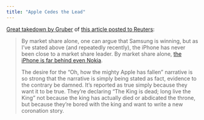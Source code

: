 ```yaml
---
title: "Apple Cedes the Lead"
---
```

<p><a href="https://daringfireball.net/2013/03/ceding_the_crown">Great takedown by Gruber</a> of <a href="https://www.reuters.com/article/2013/03/14/us-apple-schiller-idUSBRE92C1FQ20130314">this article posted to Reuters</a>:</p>
<blockquote><p>
  By market share alone, one can argue that Samsung is winning, but as I’ve stated above (and repeatedly recently), the iPhone has never been close to a market share leader. By market share alone, <a href="https://www.asymco.com/2012/11/14/google-vs-samsung/">the iPhone is far behind even Nokia</a>.</p>
<p>  The desire for the “Oh, how the mighty Apple has fallen” narrative is so strong that the narrative is simply being stated as fact, evidence to the contrary be damned. It’s reported as true simply because they want it to be true. They’re declaring “The King is dead; long live the King” not because the king has actually died or abdicated the throne, but because they’re bored with the king and want to write a new coronation story.
</p></blockquote>

